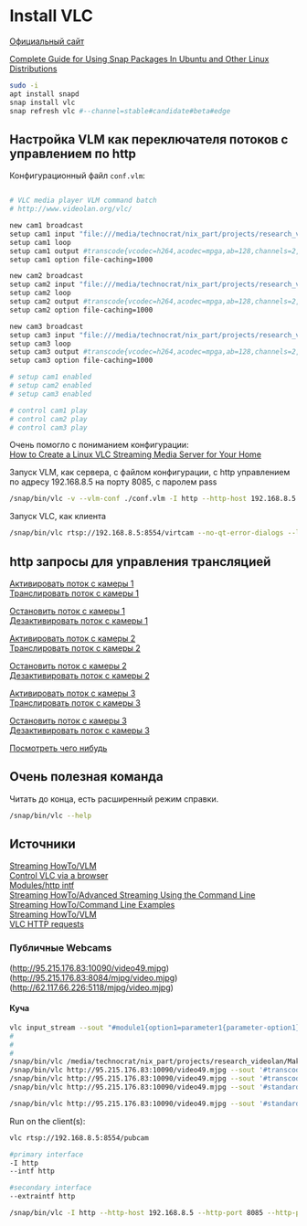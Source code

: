 # Install VLC

[Официальный сайт](https://www.videolan.org/)

[Complete Guide for Using Snap Packages In Ubuntu and Other Linux Distributions](https://itsfoss.com/use-snap-packages-ubuntu-16-04/)

```sh
sudo -i
apt install snapd
snap install vlc
snap refresh vlc #--channel=stable#candidate#beta#edge
```

## Настройка VLM как переключателя потоков с управлением по http

Конфигурационный файл `conf.vlm`:  
```sh

# VLC media player VLM command batch
# http://www.videolan.org/vlc/

new cam1 broadcast
setup cam1 input "file:///media/technocrat/nix_part/projects/research_videolan/v1.mp4"
setup cam1 loop
setup cam1 output #transcode{vcodec=h264,acodec=mpga,ab=128,channels=2,samplerate=44100,scodec=none}:rtp{sdp=rtsp://:8554/virtcam}
setup cam1 option file-caching=1000

new cam2 broadcast
setup cam2 input "file:///media/technocrat/nix_part/projects/research_videolan/v2.mp4"
setup cam2 loop
setup cam2 output #transcode{vcodec=h264,acodec=mpga,ab=128,channels=2,samplerate=44100,scodec=none}:rtp{sdp=rtsp://:8554/virtcam}
setup cam2 option file-caching=1000

new cam3 broadcast
setup cam3 input "file:///media/technocrat/nix_part/projects/research_videolan/v3.mkv"
setup cam3 loop
setup cam3 output #transcode{vcodec=h264,acodec=mpga,ab=128,channels=2,samplerate=44100,scodec=none}:rtp{sdp=rtsp://:8554/virtcam}
setup cam3 option file-caching=1000

# setup cam1 enabled
# setup cam2 enabled
# setup cam3 enabled

# control cam1 play
# control cam2 play
# control cam3 play

```

Очень помогло с пониманием конфигурации:  
[How to Create a Linux VLC Streaming Media Server for Your Home](https://www.makeuseof.com/tag/create-linux-vlc-streaming-media-server-home/)

Запуск VLM, как сервера, с файлом конфигурации, с http управлением по адресу 192.168.8.5 на порту 8085, с паролем pass
```sh
/snap/bin/vlc -v --vlm-conf ./conf.vlm -I http --http-host 192.168.8.5 --http-port 8085 --http-password pass
```

Запуск VLC, как клиента
```sh
/snap/bin/vlc rtsp://192.168.8.5:8554/virtcam --no-qt-error-dialogs --loop --no-audio --no-video-title-show
```

## http запросы для управления трансляцией

[Активировать поток с камеры 1](http://192.168.8.5:8085/requests/vlm_cmd.xml?command=setup%20cam1%20enabled)  
[Транслировать поток с камеры 1](http://192.168.8.5:8085/requests/vlm_cmd.xml?command=control%20cam1%20play)

[Остановить поток с камеры 1](http://192.168.8.5:8085/requests/vlm_cmd.xml?command=control%20cam1%20stop)  
[Дезактивировать поток с камеры 1](http://192.168.8.5:8085/requests/vlm_cmd.xml?command=setup%20cam1%20disabled)

[Активировать поток с камеры 2](http://192.168.8.5:8085/requests/vlm_cmd.xml?command=setup%20cam2%20enabled)  
[Транслировать поток с камеры 2](http://192.168.8.5:8085/requests/vlm_cmd.xml?command=control%20cam2%20play)

[Остановить поток с камеры 2](http://192.168.8.5:8085/requests/vlm_cmd.xml?command=control%20cam2%20stop)  
[Дезактивировать поток с камеры 2](http://192.168.8.5:8085/requests/vlm_cmd.xml?command=setup%20cam2%20disabled)

[Активировать поток с камеры 3](http://192.168.8.5:8085/requests/vlm_cmd.xml?command=setup%20cam3%20enabled)  
[Транслировать поток с камеры 3](http://192.168.8.5:8085/requests/vlm_cmd.xml?command=control%20cam3%20play)

[Остановить поток с камеры 3](http://192.168.8.5:8085/requests/vlm_cmd.xml?command=control%20cam3%20stop)  
[Дезактивировать поток с камеры 3](http://192.168.8.5:8085/requests/vlm_cmd.xml?command=setup%20cam3%20disabled)

[Посмотреть чего нибудь](http://192.168.8.5:8085/requests/vlm.xml)

## Очень полезная команда

Читать до конца, есть расширенный режим справки.

```sh
/snap/bin/vlc --help
```

## Источники

[Streaming HowTo/VLM](https://wiki.videolan.org/Documentation:Streaming_HowTo/VLM/#Advanced_example)  
[Control VLC via a browser](https://wiki.videolan.org/Control_VLC_via_a_browser/)  
[Modules/http intf](https://wiki.videolan.org/Documentation:Modules/http_intf/#VLC_2.0.0_and_later)  
[Streaming HowTo/Advanced Streaming Using the Command Line](https://wiki.videolan.org/Documentation:Streaming_HowTo/Advanced_Streaming_Using_the_Command_Line/)  
[Streaming HowTo/Command Line Examples](https://wiki.videolan.org/Documentation:Streaming_HowTo/Command_Line_Examples/)  
[Streaming HowTo/VLM](https://wiki.videolan.org/Documentation:Streaming_HowTo/VLM/)  
[VLC HTTP requests](https://wiki.videolan.org/VLC_HTTP_requests/)  
[]()
[]()
[]()
[]()

### Публичные Webcams

(http://95.215.176.83:10090/video49.mjpg)  
(http://95.215.176.83:8084/mjpg/video.mjpg)  
(http://62.117.66.226:5118/mjpg/video.mjpg)

#### Куча
```sh
vlc input_stream --sout "#module1{option1=parameter1{parameter-option1},option2=parameter2}:module2{option1=…,option2=…}:…"
#
#
#
/snap/bin/vlc /media/technocrat/nix_part/projects/research_videolan/MakingThePacific.mkv --sout '#transcode{vcodec=h264,acodec=mpga,ab=128,channels=2,samplerate=44100,scodec=none}:rtp{sdp=rtsp://:8554/pubcam}'
/snap/bin/vlc http://95.215.176.83:10090/video49.mjpg --sout '#transcode{vcodec=h264,acodec=mpga,ab=128,channels=2,samplerate=44100,scodec=none}:rtp{sdp=rtsp://:8554/pubcam}'
/snap/bin/vlc http://95.215.176.83:10090/video49.mjpg --sout '#transcode{vcodec=h264,vb=3500,width=1920,height=1080,acodec=mp3,ab=192,channels=2,samplerate=44100,scodec=none}:rtp{sdp=rtsp://:8554/pubcam}'
/snap/bin/vlc http://95.215.176.83:10090/video49.mjpg --sout '#standard{access=http,mux=ogg,dst=192.168.8.5:8080}'

/snap/bin/vlc http://95.215.176.83:10090/video49.mjpg --sout '#standard{access=http,mux=ogg,dst=192.168.8.5:8080}' -I http --http-host 192.168.8.5 --http-port 8085 --http-password vlan
```

Run on the client(s): 

```sh
vlc rtsp://192.168.8.5:8554/pubcam
```

```sh
#primary interface
-I http
--intf http

#secondary interface
--extraintf http
```

```sh
/snap/bin/vlc -I http --http-host 192.168.8.5 --http-port 8085 --http-password pass --vlm-conf ./conf.vlm --rtsp-host 0.0.0.0 --rtsp-port 554
```
